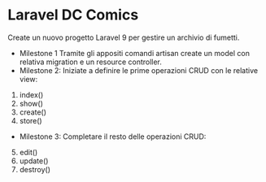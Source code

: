 # Laravel DC Comics
Create un nuovo progetto Laravel 9 per gestire un archivio di fumetti.
- Milestone 1
Tramite gli appositi comandi artisan create un model con relativa migration e un resource controller.
- Milestone 2: 
Iniziate a definire le prime operazioni CRUD con le relative view:
1. index()
2. show()
3. create()
4. store()

- Milestone 3:
Completare il resto delle operazioni CRUD:
5. edit()
6. update()
7. destroy()